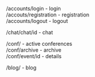 /accounts/login - login   
/accouts/registration - registration   
/accounts/logout - logout   

/chat/chat/id - chat   

/conf/ - active conferences    
/conf/archive - archive   
/conf/event/id - details   

/blog/ - blog   
